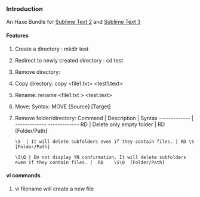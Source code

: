 ### Introduction
An Haxe Bundle for [Sublime Text 2](http://www.sublimetext.com/2) and [Sublime Text 3](http://www.sublimetext.com/3)

#### Features

1.	Create a directory :  mkdir  test
2.	Redirect to newly created directory : cd test
3.	Remove directory:
4.	Copy directory: copy <file1.txt>   <test1.text>
5.	Rename: rename <file1.txt > <test.text>
6.	Move:
Syntax:
MOVE [Source] [Target]
7.	Remove  folder/directory: 
		Command       | Description   	| Syntax
		------------- | -------------     -------------
		RD  | Delete only empty folder	| RD [Folder/Path]

		\S  | It will delete subfolders even if they contain files. | RD \S [Folder/Path] 
		
		\S\Q | Do not display YN confirmation. It will delete subfolders even if they contain files. |	RD    \S\Q  [Folder/Path]



#### vi commands
1. vi filename will create a new file


